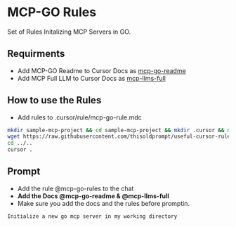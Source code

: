 # MCP-GO Rules
Set of Rules Initalizing MCP Servers in GO.

## Requirments
- Add MCP-GO Readme to Cursor Docs as [mcp-go-readme](https://raw.githubusercontent.com/mark3labs/mcp-go/refs/heads/main/README.md)
- Add MCP Full LLM to Cursor Docs as [mcp-llms-full](https://modelcontextprotocol.io/llms-full.txt)


## How to use the Rules
- Add rules to .cursor/rule/mcp-go-rule.mdc
```bash
mkdir sample-mcp-project && cd sample-mcp-project && mkdir .cursor && mkdir .cursor/rules && cd .cursor/rules
wget https://raw.githubusercontent.com/thisoldprompt/useful-cursor-rules/refs/heads/main/mcp-go-rules/mcp-go-rules.mdc
cd ../..
cursor .
```

## Prompt
- Add the rule @mcp-go-rules to the chat
- **Add the Docs @mcp-go-readme & @mcp-llms-full**
- Make sure you add the docs and the rules before promptin.
```
Initialize a new go mcp server in my working directory
```